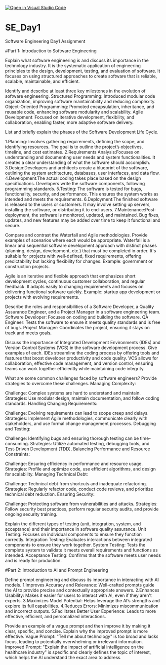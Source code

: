 [![Open in Visual Studio Code](https://classroom.github.com/assets/open-in-vscode-2e0aaae1b6195c2367325f4f02e2d04e9abb55f0b24a779b69b11b9e10269abc.svg)](https://classroom.github.com/online_ide?assignment_repo_id=15890359&assignment_repo_type=AssignmentRepo)
# SE_Day1
Software Engineering Day1 Assignment

#Part 1: Introduction to Software Engineering

Explain what software engineering is and discuss its importance in the technology industry.
It is the systematic application of engineering principles to the design, development, testing, and evaluation of software. It focuses on using structured approaches to create software that is reliable, scalable, maintainable, and efficient. 

Identify and describe at least three key milestones in the evolution of software engineering.
Structured Programming: Introduced modular code organization, improving software maintainability and reducing complexity.
Object-Oriented Programming: Promoted encapsulation, inheritance, and reusable code, enhancing software modularity and scalability.
Agile Development: Focused on iterative development, flexibility, and collaboration, enabling faster, more adaptive software delivery.

List and briefly explain the phases of the Software Development Life Cycle.

1.Planning: Involves gathering requirements, defining the scope, and identifying resources. The goal is to outline the project’s objectives, timeline, and cost estimates.
2.Requirements Analysis:Focuses on understanding and documenting user needs and system functionalities. It creates a clear understanding of what the software should accomplish.
3.Design:Developers and architects create a blueprint of the software, outlining the system architecture, databases, user interfaces, and data flow.
4.Development:The actual coding takes place based on the design specifications. Developers write the software components, following programming standards.
5.Testing: The software is tested for bugs, functionality, security, and performance. This ensures the system works as intended and meets the requirements.
6.Deployment:The finished software is released to the users or customers. It may involve setting up servers, installing the software, or distributing it to end-users.
7.Maintenance:Post-deployment, the software is monitored, updated, and maintained. Bug fixes, updates, and new features may be added over time to keep it functional and secure.

Compare and contrast the Waterfall and Agile methodologies. Provide examples of scenarios where each would be appropriate.
Waterfall is a linear and sequential software development approach with distinct phases (planning, design, development, etc.) that must be completed in order. It's suitable for projects with well-defined, fixed requirements, offering predictability but lacking flexibility for changes. Example: government or construction projects.

Agile is an iterative and flexible approach that emphasizes short development cycles, continuous customer collaboration, and regular feedback. It adapts easily to changing requirements and focuses on delivering functional software quickly. Example: startup app development or projects with evolving requirements.

Describe the roles and responsibilities of a Software Developer, a Quality Assurance Engineer, and a Project Manager in a software engineering team.
Software Developer: Focuses on coding and building the software.
QA Engineer: Tests the software to ensure it meets quality standards and is free of bugs.
Project Manager: Coordinates the project, ensuring it stays on track and meets goals.

Discuss the importance of Integrated Development Environments (IDEs) and Version Control Systems (VCS) in the software development process. Give examples of each.
IDEs streamline the coding process by offering tools and features that boost developer productivity and code quality.
VCS allows for collaboration, effective code management, and version control, ensuring teams can work together efficiently while maintaining code integrity.

What are some common challenges faced by software engineers? Provide strategies to overcome these challenges.
Managing Complexity:

Challenge: Complex systems are hard to understand and maintain.
Strategies: Use modular design, maintain documentation, and follow coding standards.
Handling Changing Requirements:

Challenge: Evolving requirements can lead to scope creep and delays.
Strategies: Implement Agile methodologies, communicate clearly with stakeholders, and use formal change management processes.
Debugging and Testing:

Challenge: Identifying bugs and ensuring thorough testing can be time-consuming.
Strategies: Utilize automated testing, debugging tools, and Test-Driven Development (TDD).
Balancing Performance and Resource Constraints:

Challenge: Ensuring efficiency in performance and resource usage.
Strategies: Profile and optimize code, use efficient algorithms, and design for scalability.
Managing Technical Debt:

Challenge: Technical debt from shortcuts and inadequate refactoring.
Strategies: Regularly refactor code, conduct code reviews, and prioritize technical debt reduction.
Ensuring Security:

Challenge: Protecting software from vulnerabilities and attacks.
Strategies: Follow security best practices, perform regular security audits, and provide ongoing security training.

Explain the different types of testing (unit, integration, system, and acceptance) and their importance in software quality assurance.
Unit Testing: Focuses on individual components to ensure they function correctly.
Integration Testing: Evaluates interactions between integrated components to ensure they work together.
System Testing: Tests the complete system to validate it meets overall requirements and functions as intended.
Acceptance Testing: Confirms that the software meets user needs and is ready for production.

#Part 2: Introduction to AI and Prompt Engineering


Define prompt engineering and discuss its importance in interacting with AI models.
1.Improves Accuracy and Relevance: Well-crafted prompts guide the AI to provide precise and contextually appropriate answers.
2.Enhances Usability: Makes it easier for users to interact with AI, even if they aren't experts.
3.Maximizes Model Potential: Helps leverage the AI’s strengths and explore its full capabilities.
4.Reduces Errors: Minimizes miscommunication and incorrect outputs.
5.Facilitates Better User Experience: Leads to more effective, efficient, and personalized interactions.

Provide an example of a vague prompt and then improve it by making it clear, specific, and concise. Explain why the improved prompt is more effective.
Vague Prompt: "Tell me about technology" is too broad and lacks focus, leading to potentially overwhelming or irrelevant information.
Improved Prompt: "Explain the impact of artificial intelligence on the healthcare industry" is specific and clearly defines the topic of interest, which helps the AI understand the exact area to address.
